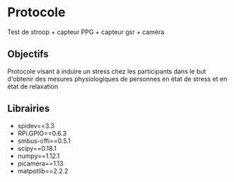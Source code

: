# Protocole
Test de stroop + capteur PPG + capteur gsr + caméra 
<p>
  <h2>Objectifs</h2>
  Protocole visant à induire un stress chez les participants dans le but d'obtenir des mesures physiologiques de personnes en état               de stress et en état de relaxation 
</p>


<h2>Librairies</h2>
<ul>
  <li>spidev==3.3</li>
  <li>RPi.GPIO==0.6.3</li>
  
  <li>smbus-cffi==0.5.1</li>
  <li>scipy==0.18.1</li>
  <li>numpy==1.12.1</li>
  <li>picamera==1.13</li>
  <li>matpotlib==2.2.2</li>
  
</ul>
